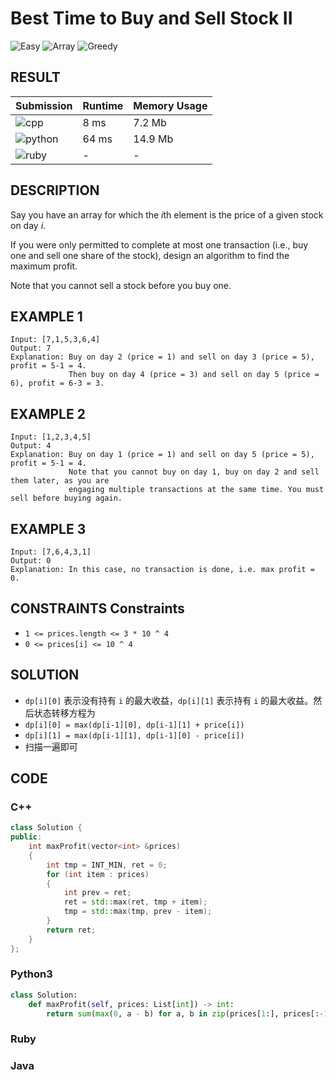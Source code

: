 # Best Time to Buy and Sell Stock II

![Easy](https://img.shields.io/badge/-Easy-5cb85c.svg) ![Array](https://img.shields.io/badge/数组-Array-007ec6.svg) ![Greedy](https://img.shields.io/badge/贪心-Greedy-007ec6.svg)

## RESULT

| Submission                                                        | Runtime | Memory Usage |
| ----------------------------------------------------------------- | ------- | ------------ |
| ![cpp](https://img.shields.io/badge/leetcode122-cpp-f34b7d.svg)   | 8 ms    | 7.2 Mb       |
| ![python](https://img.shields.io/badge/leetcode122-py-3572A5.svg) | 64 ms   | 14.9 Mb      |
| ![ruby](https://img.shields.io/badge/leetcode122-rb-701516.svg)   | -       | -            |

## DESCRIPTION

Say you have an array for which the *i*th element is the price of a given stock on day *i*.

If you were only permitted to complete at most one transaction (i.e., buy one and sell one share of the stock), design an algorithm to find the maximum profit.

Note that you cannot sell a stock before you buy one.

## EXAMPLE 1

```plain
Input: [7,1,5,3,6,4]
Output: 7
Explanation: Buy on day 2 (price = 1) and sell on day 3 (price = 5), profit = 5-1 = 4.
             Then buy on day 4 (price = 3) and sell on day 5 (price = 6), profit = 6-3 = 3.
```

## EXAMPLE 2

```plain
Input: [1,2,3,4,5]
Output: 4
Explanation: Buy on day 1 (price = 1) and sell on day 5 (price = 5), profit = 5-1 = 4.
             Note that you cannot buy on day 1, buy on day 2 and sell them later, as you are
             engaging multiple transactions at the same time. You must sell before buying again.
```

## EXAMPLE 3

```plain
Input: [7,6,4,3,1]
Output: 0
Explanation: In this case, no transaction is done, i.e. max profit = 0.
```

## CONSTRAINTS  Constraints

* `1 <= prices.length <= 3 * 10 ^ 4`
* `0 <= prices[i] <= 10 ^ 4`

## SOLUTION

* `dp[i][0]` 表示没有持有 `i` 的最大收益，`dp[i][1]` 表示持有 `i` 的最大收益。然后状态转移方程为
* `dp[i][0] = max(dp[i-1][0], dp[i-1][1] + price[i])`
* `dp[i][1] = max(dp[i-1][1], dp[i-1][0] - price[i])`
* 扫描一遍即可

## CODE

### C++

```cpp
class Solution {
public:
    int maxProfit(vector<int> &prices)
    {
        int tmp = INT_MIN, ret = 0;
        for (int item : prices)
        {
            int prev = ret;
            ret = std::max(ret, tmp + item);
            tmp = std::max(tmp, prev - item);
        }
        return ret;
    }
};
```

### Python3

```python
class Solution:
    def maxProfit(self, prices: List[int]) -> int:
        return sum(max(0, a - b) for a, b in zip(prices[1:], prices[:-1]))
```

### Ruby

### Java
